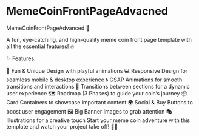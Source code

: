 # MemeCoinFrontPageAdvacned
MemeCoinFrontPageAdvanced 🚀

A fun, eye-catching, and high-quality meme coin front page template with all the essential features! 🔥

✨ Features:

🎨 Fun & Unique Design with playful animations
💻 Responsive Design for seamless mobile & desktop experience
🌀 GSAP Animations for smooth transitions and interactions
🔄 Transitions between sections for a dynamic user experience
🗺️ Roadmap (3 Phases) to guide your coin’s journey
📦 Card Containers to showcase important content
🌍 Social & Buy Buttons to boost user engagement
🖼️ Big Banner Images to grab attention
🎭 Illustrations for a creative touch
Start your meme coin adventure with this template and watch your project take off! 🚀🎉
